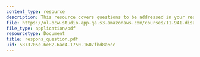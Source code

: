 ```yaml
---
content_type: resource
description: This resource covers questions to be addressed in your response paper.
file: https://ol-ocw-studio-app-qa.s3.amazonaws.com/courses/11-941-disaster-vulnerability-and-resilience-spring-2005/5873705e6e826ac417501607fbd8a6cc_respons_question.pdf
file_type: application/pdf
resourcetype: Document
title: respons_question.pdf
uid: 5873705e-6e82-6ac4-1750-1607fbd8a6cc
---
```

